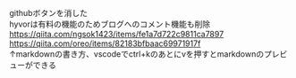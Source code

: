 githubボタンを消した  
hyvorは有料の機能のためブログへのコメント機能も削除
https://qiita.com/ngsok1423/items/fe1a7d722c9811ca7897  
https://qiita.com/oreo/items/82183bfbaac69971917f  
↑markdownの書き方、vscodeでctrl+kのあとにvを押すとmarkdownのプレビューができる